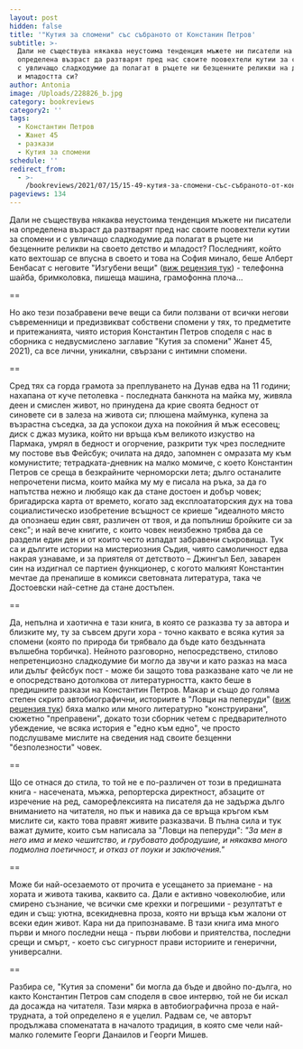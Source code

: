 ```yaml
---
layout: post
hidden: false
title: '"Кутия за спомени" със събраното от Констанин Петров'
subtitle: >-
  Дали не съществува някаква неустоима тенденция мъжете ни писатели на
  определена възраст да разтварят пред нас своите поовехтели кутии за спомени и
  с увличащо сладкодумие да полагат в ръцете ни безценните реликви на детството
  и младостта си?
author: Antonia
image: /Uploads/228826_b.jpg
category: bookreviews
category2: ''
tags:
  - Константин Петров
  - Жанет 45
  - разкази
  - Кутия за спомени
schedule: ''
redirect_from:
  - >-
    /bookreviews/2021/07/15/15-49-кутия-за-спомени-със-събраното-от-констанин-петров
pageviews: 134
---
```

Дали не съществува някаква неустоима тенденция мъжете ни писатели на определена възраст да разтварят пред нас своите поовехтели кутии за спомени и с увличащо сладкодумие да полагат в ръцете ни безценните реликви на своето детство и младост? Последният, който като вехтошар се впусна в своето и това на София минало, беше Алберт Бенбасат с неговите "Изгубени вещи" ([виж рецензия тук](https://literaturnirazgovori.com/bookreviews/2020/07/09/10-43-%D0%B2%D0%B5%D1%85%D1%82%D0%BE%D1%88%D0%B0%D1%80%D1%8F%D1%82-%D0%BD%D0%B0-%D1%81%D0%BF%D0%BE%D0%BC%D0%B5%D0%BD%D0%B8-%D0%B0%D0%BB%D0%B1%D0%B5%D1%80%D1%82-%D0%B1%D0%B5%D0%BD%D0%B1%D0%B0%D1%81%D0%B0%D1%82-%D0%BD%D0%B8-%D0%B2%D1%80%D1%8A%D1%89%D0%B0-%D0%B2-%D0%BC%D0%B8%D0%BD%D0%B0%D0%BB%D0%BE%D1%82%D0%BE-%D1%81-%D0%B8%D0%B7%D0%B3%D1%83%D0%B1%D0%B5%D0%BD%D0%B8-%D0%B2%D0%B5%D1%89%D0%B8.html)) - телефонна шайба, бримколовка, пишеща машина, грамофонна плоча... 

\==

Но ако тези позабравени вече вещи са били ползвани от всички негови съвременници и предизвикват собствени спомени у тях, то предметите и притежанията, чиято история Константин Петров споделя с нас в сборника с недвусмислено заглавие "Кутия за спомени" Жанет 45, 2021), са все лични, уникални, свързани с интимни спомени. 

\==

Сред тях са горда грамота за преплуването на Дунав едва на 11 години; нахапана от куче петолевка - последната банкнота на майка му, живяла деен и смислен живот, но принудена да крие своята бедност от синовете си в залеза на живота си; плюшена маймунка, купена за възрастна съседка, за да успокои духа на покойния й мъж есесовец; диск с джаз музика, който ни връща към великото изкуство на Пармака, умрял в бедност и огорчение, разкрити тук чрез последните му постове във Фейсбук; очилата на дядо, запомнен с омразата му към комунистите; тетрадката-дневник на малко момиче, с което Константин Петров се среща в безкрайните черноморски лета; дълго останалите непрочетени писма, които майка му му е писала на ръка, за да го напътства нежно и любящо как да стане достоен и добър човек; бригадирска карта от времето, когато зад експлоататорския дух на това социалистическо изобретение всъщност се криеше "идеалното място да опознаеш един свят, различен от твоя, и да попълниш бройките си за секс"; и най вече книгите, с които човек неизбежно трябва да се раздели един ден и от които често изпадат забравени съкровища. Тук са и дългите истории на мистериозния Съдия, чиято самоличност едва накрая узнаваме, и за приятеля от детството – Джингъл Бел, заварен син на издигнал се партиен функционер, с когото малкият Константин мечтае да пренапише в комикси световната литература, така че Достоевски най-сетне да стане достъпен.

\==

Да, непълна и хаотична е тази книга, в която се разказва ту за автора и близките му, ту за съвсем други хора - точно каквато е всяка кутия за спомени (която по природа би трябвало да бъде като бездънната вълшебна торбичка). Нейното разговорно, непосредствено, стилово непретенциозно сладкодумие би могло да звучи и като разказ на маса или дълъг фейсбук пост - може би защото това разказване като че ли не е опосредствано дотолкова от литературността, както беше в предишните разкази на Константин Петров. Макар и също до голяма степен скрито автобиографични, историите в "Ловци на пеперуди" ([виж рецензия тук](https://literaturnirazgovori.com/bookreviews/2020/03/23/12-06-%D0%BB%D0%BE%D0%B2%D1%86%D0%B8-%D0%BD%D0%B0-%D0%BF%D0%B5%D0%BF%D0%B5%D1%80%D1%83%D0%B4%D0%B8-%D0%BE%D1%82-%D0%BA%D0%BE%D0%BD%D1%81%D1%82%D0%B0%D0%BD%D1%82%D0%B8%D0%BD-%D0%BF%D0%B0%D0%B2%D0%BB%D0%BE%D0%B2-%D1%80%D0%B0%D0%B7%D0%BA%D0%B0%D0%B7%D0%B8-%D0%B7%D0%B0-%D0%BA%D1%80%D0%B5%D1%85%D0%BA%D0%B8%D1%8F-%D1%87%D0%BE%D0%B2%D0%B5%D0%BA-%D1%81%D1%80%D0%B5%D1%89%D1%83-%D0%BD%D0%B5%D0%B8%D0%B7%D0%B1%D0%B5%D0%B6%D0%BD%D0%BE%D1%82%D0%BE.html)) бяха малко или много литературно "конструирани", сюжетно "преправени", докато този сборник четем с предварителното убеждение, че всяка история е "едно към едно", че просто подслушваме мислите на сведения над своите безценни "безполезности" човек. 

\==

Що се отнася до стила, то той не е по-различен от този в предишната книга - насечената, мъжка, репортерска директност, абзаците от изречение на ред, саморефлексията на писателя да не задържа дълго вниманието на читателя, но пък и навика да се връща кръгом към мислите си, както това правят живите разказвачи.  В пълна сила и тук важат думите, които съм написала за "Ловци на пеперуди": *"За мен в него има и меко чешитство, и грубовато добродушие, и някаква много подмолна поетичност, и отказ от поуки и заключения."* 

\==

Може би най-осезаемото от прочита е усещането за приемане - на хората и живота такива, каквито са. Дали е активно човеколюбие, или смирено съзнание, че всички сме крехки и погрешими - резултатът е един и същ: уютна, всекидневна проза, която ни връща към жалони от всеки един живот. Кара ни да припознаваме. В тази книга има много първи и много последни неща - първи любови и приятелства, последни срещи и смърт, - което със сигурност прави историите и генерични, универсални. 

\==

Разбира се, "Кутия за спомени" би могла да бъде и двойно по-дълга, но както Константин Петров сам споделя в свое интервю, той не би искал да досажда на читателя. Тази мярка в автобиографична проза е най-трудната, а той определено я е уцелил. Радвам се, че авторът продължава споменатата в началото традиция, в която сме чели най-малко големите Георги Данаилов и Георги Мишев.
